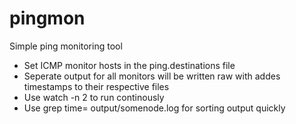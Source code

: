 # pingmon
Simple ping monitoring tool
* Set ICMP monitor hosts in the ping.destinations file
* Seperate output for all monitors will be written raw with addes timestamps to their respective files
* Use watch -n 2 to run continously
* Use grep time= output/somenode.log for sorting output quickly
